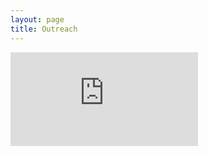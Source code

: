 ```yaml
---
layout: page
title: Outreach
---
```


![](https://mattgeorgephd.github.io/CV/Matthew_N_George_CV_2020.pdf)

